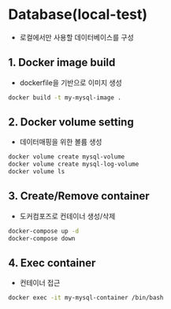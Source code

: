 # Database(local-test)

- 로컬에서만 사용할 데이터베이스를 구성

## 1. Docker image build

- dockerfile을 기반으로 이미지 생성

```bash
docker build -t my-mysql-image .
```

## 2. Docker volume setting

- 데이터매핑을 위한 볼륨 생성

```bash
docker volume create mysql-volume
docker volume create mysql-log-volume
docker volume ls
```

## 3. Create/Remove container

- 도커컴포즈로 컨테이너 생성/삭제

```bash
docker-compose up -d
docker-compose down
```

## 4. Exec container

- 컨테이너 접근

```bash
docker exec -it my-mysql-container /bin/bash

```
